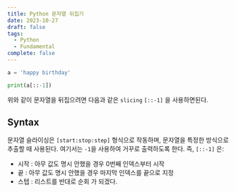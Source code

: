```yaml
---
title: Python 문자열 뒤집기
date: 2023-10-27
draft: false
tags:
  - Python
  - Fundamental
complete: false
---
```

```python
a = 'happy birthday'

print(a[::-1])
```

위와 같이 문자열을 뒤집으려면 다음과 같은 `slicing` `[::-1]` 을 사용하면된다.


## Syntax

문자열 슬라이싱은 `[start:stop:step]` 형식으로 작동하며, 문자열을 특정한 방식으로 추출할 때 사용된다. 여기서는 `-1`을 사용하여 거꾸로 출력하도록 한다. 즉, `[::-1]` 은:
- 시작 : 아무 값도 명시 안했을 경우 0번째 인덱스부터 시작
- 끝 : 아무 값도 명시 안했을 경우 마지막 인덱스를 끝으로 지정
- 스텝 : 리스트를 반대로 순회
가 되겠다.
